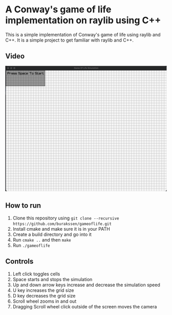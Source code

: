 # A Conway's game of life implementation on raylib using C++

This is a simple implementation of Conway's game of life using raylib and C++. It is a simple project to get familiar with raylib and C++.

## Video

[![Game of life video](videos/1.png)](videos/1.mp4)

## How to run

1. Clone this repository using `git clone --recursive https://github.com/burakssen/gameoflife.git`
2. Install cmake and make sure it is in your PATH
3. Create a build directory and go into it
4. Run `cmake ..` and then `make`
5. Run `./gameoflife`

## Controls

1. Left click toggles cells
2. Space starts and stops the simulation
3. Up and down arrow keys increase and decrease the simulation speed
4. U key increases the grid size
5. D key decreases the grid size
6. Scroll wheel zooms in and out
7. Dragging Scroll wheel click outside of the screen moves the camera
